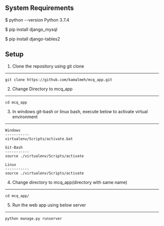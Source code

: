 System Requirements
-----------------------------------------
$ python --version
Python 3.7.4

$ pip install django_mysql

$ pip install django-tables2

Setup
-----------------------------------------
1. Clone the repository using git clone
---------------------------------------
	git clone https://github.com/kamalmeh/mcq_app.git

2. Change Directory to mcq_app
---------------------------------------
	cd mcq_app

3. In windows git-bash or linux bash, execute below to activate virtual environment
---------------------------------------
	Windows
	-----------
	virtualenv/Scripts/activate.bat
	
	Git-Bash
	-----------
	source ./virtualenv/Scripts/activate	

	Linux
	-----------
	source ./virtualenv/Scripts/activate

4. Change directory to mcq_app(directory with same name)
---------------------------------------
	cd mcq_app/

5. Run the web app using below server
---------------------------------------
	python manage.py runserver

